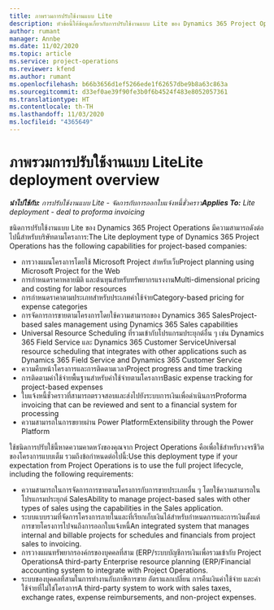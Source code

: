```yaml
---
title: ภาพรวมการปรับใช้งานแบบ Lite
description: หัวข้อนี้ให้ข้อมูลเกี่ยวกับการปรับใช้งานแบบ Lite ของ Dynamics 365 Project Operations
author: rumant
manager: Annbe
ms.date: 11/02/2020
ms.topic: article
ms.service: project-operations
ms.reviewer: kfend
ms.author: rumant
ms.openlocfilehash: b66b3656d1ef5266ede1f62657dbe9b8a63c863a
ms.sourcegitcommit: d33ef0ae39f90fe3b0f6b4524f483e8052057361
ms.translationtype: HT
ms.contentlocale: th-TH
ms.lasthandoff: 11/03/2020
ms.locfileid: "4365649"
---
```

# <a name="lite-deployment-overview"></a><span data-ttu-id="a4d04-103">ภาพรวมการปรับใช้งานแบบ Lite</span><span class="sxs-lookup"><span data-stu-id="a4d04-103">Lite deployment overview</span></span>

<span data-ttu-id="a4d04-104">_**นำไปใช้กับ:** การปรับใช้งานแบบ Lite - จัดการกับการออกใบแจ้งหนี้ชั่วคราว_</span><span class="sxs-lookup"><span data-stu-id="a4d04-104">_**Applies To:** Lite deployment - deal to proforma invoicing_</span></span>

<span data-ttu-id="a4d04-105">ชนิดการปรับใช้งานแบบ Lite ของ Dynamics 365 Project Operations มีความสามารถดังต่อไปนี้สำหรับบริษัทตามโครงการ:</span><span class="sxs-lookup"><span data-stu-id="a4d04-105">The Lite deployment type of Dynamics 365 Project Operations has the following capabilities for project-based companies:</span></span>

- <span data-ttu-id="a4d04-106">การวางแผนโครงการโดยใช้ Microsoft Project สำหรับเว็บ</span><span class="sxs-lookup"><span data-stu-id="a4d04-106">Project planning using Microsoft Project for the Web</span></span>
- <span data-ttu-id="a4d04-107">การกำหนดราคาหลายมิติ และต้นทุนสำหรับทรัพยากรแรงงาน</span><span class="sxs-lookup"><span data-stu-id="a4d04-107">Multi-dimensional pricing and costing for labor resources</span></span>
- <span data-ttu-id="a4d04-108">การกำหนดราคาตามประเภทสำหรับประเภทค่าใช้จ่าย</span><span class="sxs-lookup"><span data-stu-id="a4d04-108">Category-based pricing for expense categories</span></span>
- <span data-ttu-id="a4d04-109">การจัดการการขายตามโครงการโดยใช้ความสามารถของ Dynamics 365 Sales</span><span class="sxs-lookup"><span data-stu-id="a4d04-109">Project-based sales management using Dynamics 365 Sales capabilities</span></span>
- <span data-ttu-id="a4d04-110">Universal Resource Scheduling ที่รวมเข้ากับโปรแกรมประยุกต์อื่น ๆ เช่น Dynamics 365 Field Service และ Dynamics 365 Customer Service</span><span class="sxs-lookup"><span data-stu-id="a4d04-110">Universal resource scheduling that integrates with other applications such as Dynamics 365 Field Service and Dynamics 365 Customer Service</span></span>
- <span data-ttu-id="a4d04-111">ความคืบหน้าโครงการและการติดตามเวลา</span><span class="sxs-lookup"><span data-stu-id="a4d04-111">Project progress and time tracking</span></span>
- <span data-ttu-id="a4d04-112">การติดตามค่าใช้จ่ายพื้นฐานสำหรับค่าใช้จ่ายตามโครงการ</span><span class="sxs-lookup"><span data-stu-id="a4d04-112">Basic expense tracking for project-based expenses</span></span>
- <span data-ttu-id="a4d04-113">ใบแจ้งหนี้ชั่วคราวที่สามารถตรวจสอบและส่งไปยังระบบการเงินเพื่อดำเนินการ</span><span class="sxs-lookup"><span data-stu-id="a4d04-113">Proforma invoicing that can be reviewed and sent to a financial system for processing</span></span>
- <span data-ttu-id="a4d04-114">ความสามารถในการขยายผ่าน Power Platform</span><span class="sxs-lookup"><span data-stu-id="a4d04-114">Extensibility through the Power Platform</span></span>

<span data-ttu-id="a4d04-115">ใช้ชนิดการปรับใช้นี้หาดความคาดหวังของคุณจาก Project Operations คือเพื่อใช้สำหรับวงจรชีวิตของโครงการแบบเต็ม รวมถึงข้อกำหนดต่อไปนี้:</span><span class="sxs-lookup"><span data-stu-id="a4d04-115">Use this deployment type if your expectation from Project Operations is to use the full project lifecycle, including the following requirements:</span></span>

- <span data-ttu-id="a4d04-116">ความสามารถในการจัดการการขายตามโครงการกับการขายประเภทอื่น ๆ โดยใช้ความสามารถในโปรแกรมประยุกต์ Sales</span><span class="sxs-lookup"><span data-stu-id="a4d04-116">Ability to manage project-based sales with other types of sales using the capabilities in the Sales application.</span></span>
- <span data-ttu-id="a4d04-117">ระบบแบบรวมที่จัดการโครงการภายในและที่เรียกเก็บเงินได้สำหรับกำหนดการและการเงินตั้งแต่การขายโครงการไปจนถึงการออกใบแจ้งหนี้</span><span class="sxs-lookup"><span data-stu-id="a4d04-117">An integrated system that manages internal and billable projects for schedules and financials from project sales to invoicing.</span></span>
- <span data-ttu-id="a4d04-118">การวางแผนทรัพยากรองค์กรของบุคคลที่สาม (ERP/ระบบบัญชีการเงินเพื่อรวมเข้ากับ Project Operations</span><span class="sxs-lookup"><span data-stu-id="a4d04-118">A third-party Enterprise resource planning (ERP/Financial accounting system to integrate with Project Operations.</span></span>
- <span data-ttu-id="a4d04-119">ระบบของบุคคลที่สามในการทำงานกับภาษีการขาย อัตราแลกเปลี่ยน การคืนเงินค่าใช้จ่าย และค่าใช้จ่ายที่ไม่ใช่โครงการ</span><span class="sxs-lookup"><span data-stu-id="a4d04-119">A third-party system to work with sales taxes, exchange rates, expense reimbursements, and non-project expenses.</span></span>
